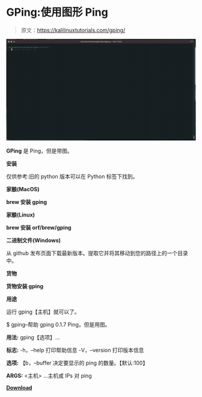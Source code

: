 # GPing:使用图形 Ping

> 原文：<https://kalilinuxtutorials.com/gping/>

[![GPing : Ping With A Graph](img//65e1d3cff6373b731e778e7ee62fbb80.png "GPing : Ping With A Graph")](https://1.bp.blogspot.com/-vCB_3skgLEs/X7a2o5tL6_I/AAAAAAAAIB8/jvUFjflLFlsNiiE3QOy70hzAc70-ZScnwCLcBGAsYHQ/s1411/gping.gif)

**GPing** 是 Ping，但是带图。

**安装**

仅供参考:旧的 python 版本可以在 Python 标签下找到。

**家酿(MacOS)**

**brew 安装 gping**

**家酿(Linux)**

**brew 安装 orf/brew/gping**

**二进制文件(Windows)**

从 github 发布页面下载最新版本。提取它并将其移动到您的路径上的一个目录中。

**货物**

**货物安装 gping**

**用途**

运行 gping【主机】就可以了。

$ gping–帮助
gping 0.1.7
Ping，但是用图。

**用法:**
gping【选项】…

**标志:**
-h，–help 打印帮助信息
-V，–version 打印版本信息

**选项:**
【b，–buffer 决定要显示的 ping 的数量。【默认:100】

**ARGS:**
<主机> …主机或 IPs 对 ping

[**Download**](https://github.com/orf/gping)